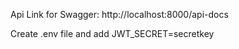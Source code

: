 Api Link for Swagger: http://localhost:8000/api-docs

Create .env file and add JWT_SECRET=secretkey
